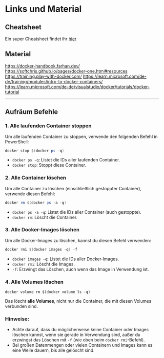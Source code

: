 # Links und Material

## Cheatsheet

Ein super Cheatsheet findet ihr [hier](https://dockerlabs.collabnix.com/docker/cheatsheet/)

## Material

https://docker-handbook.farhan.dev/
https://softchris.github.io/pages/docker-one.html#resources
https://training.play-with-docker.com/
https://learn.microsoft.com/de-de/training/modules/intro-to-docker-containers/
https://learn.microsoft.com/de-de/visualstudio/docker/tutorials/docker-tutorial

---
## Aufräum Befehle

### 1. **Alle laufenden Container stoppen**
Um alle laufenden Container zu stoppen, verwende den folgenden Befehl in PowerShell:

```powershell
docker stop $(docker ps -q)
```

- `docker ps -q`: Listet die IDs aller laufenden Container.
- `docker stop`: Stoppt diese Container.

### 2. **Alle Container löschen**
Um alle Container zu löschen (einschließlich gestoppter Container), verwende diesen Befehl:

```powershell
docker rm $(docker ps -a -q)
```

- `docker ps -a -q`: Listet die IDs aller Container (auch gestoppte).
- `docker rm`: Löscht die Container.

### 3. **Alle Docker-Images löschen**
Um alle Docker-Images zu löschen, kannst du diesen Befehl verwenden:

```powershell
docker rmi $(docker images -q) -f
```

- `docker images -q`: Listet die IDs aller Docker-Images.
- `docker rmi`: Löscht die Images.
- `-f`: Erzwingt das Löschen, auch wenn das Image in Verwendung ist.
### 4. **Alle Volumes löschen**

`docker volume rm $(docker volume ls -q)`

Das löscht **alle Volumes**, nicht nur die Container, die mit diesen Volumes verbunden sind.

### Hinweise:
- Achte darauf, dass du möglicherweise keine Container oder Images löschen kannst, wenn sie gerade in Verwendung sind, außer du erzwingst das Löschen mit `-f` (wie oben beim `docker rmi`-Befehl).
- Bei großen Datenmengen oder vielen Containern und Images kann es eine Weile dauern, bis alle gelöscht sind.


